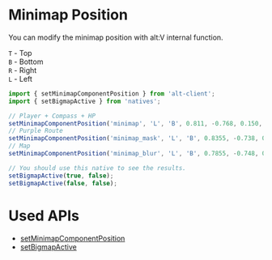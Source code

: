 # Minimap Position

You can modify the minimap position with alt:V internal function.

`T` - Top \
`B` - Bottom \
`R` - Right \
`L` - Left

```js
import { setMinimapComponentPosition } from 'alt-client';
import { setBigmapActive } from 'natives';

// Player + Compass + HP
setMinimapComponentPosition('minimap', 'L', 'B', 0.811, -0.768, 0.150, 0.188888);
// Purple Route
setMinimapComponentPosition('minimap_mask', 'L', 'B', 0.8355, -0.738, 0.111, 0.159);
// Map
setMinimapComponentPosition('minimap_blur', 'L', 'B', 0.7855, -0.748, 0.266, 0.237);

// You should use this native to see the results.
setBigmapActive(true, false);
setBigmapActive(false, false);
```

# Used APIs

- [setMinimapComponentPosition](https://docs.altv.mp/js/api/alt-client.html#_altmp_altv_types_alt_client_setMinimapComponentPosition_1)
- [setBigmapActive](https://natives.altv.mp/#/0x231C8F89D0539D8F)
